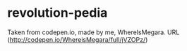 # revolution-pedia
Taken from codepen.io, made by me, WhereIsMegara.
URL (http://codepen.io/WhereisMegara/full/jVZOPz/)
